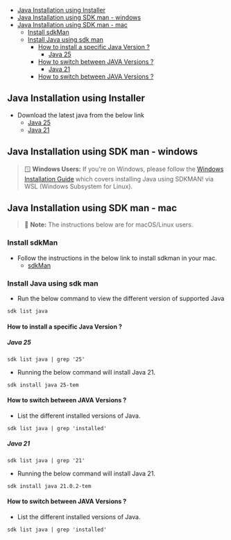 <!-- TOC -->
  * [Java Installation using Installer](#java-installation-using-installer)
  * [Java Installation using SDK man - windows](#java-installation-using-sdk-man---windows)
  * [Java Installation using SDK man - mac](#java-installation-using-sdk-man---mac)
    * [Install sdkMan](#install-sdkman)
    * [Install Java using sdk man](#install-java-using-sdk-man)
      * [How to install a specific Java Version ?](#how-to-install-a-specific-java-version-)
        * [Java 25](#java-25)
      * [How to switch between JAVA Versions ?](#how-to-switch-between-java-versions-)
        * [Java 21](#java-21)
      * [How to switch between JAVA Versions ?](#how-to-switch-between-java-versions--1)
<!-- TOC -->



## Java Installation using Installer

- Download the latest java from the below link
    - [Java 25](https://www.oracle.com/java/technologies/downloads/) 
    - [Java 21](https://www.oracle.com/java/technologies/downloads/#java21)

## Java Installation using SDK man - windows

> 🪟 **Windows Users:** If you're on Windows, please follow the [Windows Installation Guide](Windows_sdk_install.md) which covers installing Java using SDKMAN! via WSL (Windows Subsystem for Linux).

## Java Installation using SDK man - mac

> 📝 **Note:** The instructions below are for macOS/Linux users.

### Install sdkMan

- Follow the instructions in the below link to install sdkman in your mac.
    - [sdkMan](https://sdkman.io/install)

### Install Java using sdk man

- Run the below command to view the different version of supported Java
```agsl
sdk list java
```
#### How to install a specific Java Version ?

##### Java 25

```linux
sdk list java | grep '25'
```
- Running the below command will install Java 21.

```linux
sdk install java 25-tem
```

#### How to switch between JAVA Versions ?

- List the different installed versions of Java.

```linux
sdk list java | grep 'installed'
```

##### Java 21

```linux
sdk list java | grep '21'
```
- Running the below command will install Java 21.

```linux
sdk install java 21.0.2-tem
```

#### How to switch between JAVA Versions ?

- List the different installed versions of Java.

```linux
sdk list java | grep 'installed'
```

